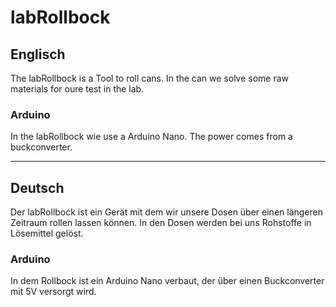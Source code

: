 # labRollbock


## Englisch
The labRollbock is a Tool to roll cans. 
In the can we solve some raw materials for oure test in the lab.

### Arduino
In the labRollbock wie use a Arduino Nano. The power comes from a buckconverter.

---

## Deutsch
Der labRollbock ist ein Gerät mit dem wir unsere Dosen über einen längeren Zeitraum rollen lassen können.
In den Dosen werden bei uns Rohstoffe in Lösemittel gelöst.

### Arduino
In dem Rollbock ist ein Arduino Nano verbaut, der über einen Buckconverter mit 5V versorgt wird.
